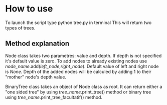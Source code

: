# How to use
To launch the script type python tree.py in terminal
This will return two types of trees.

## Method explanation

Node class takes two parametres: value and depth. If depth is not specified it's default value is zero.
To add nodes to already existing nodes use *node_name*.add(*left_node*,*right_node*). 
Default value of left and right node is *None*.
Depth of the added nodes will be calculed by adding 1 to their "mother" node's depth value.

BinaryTree class takes an object of Node class as root.
It can return either a "one sided tree" by using *tree_name*.print_tree() method or binary tree using *tree_name*.print_tree_facultatif() method.